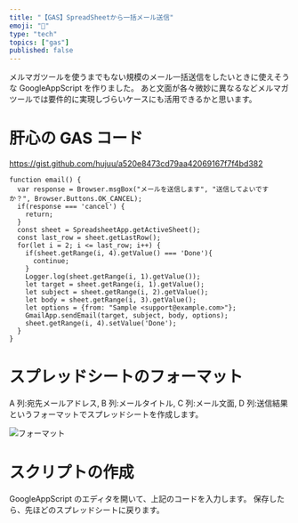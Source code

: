 ```yaml
---
title: "【GAS】SpreadSheetから一括メール送信"
emoji: "📨"
type: "tech"
topics: ["gas"]
published: false
---
```


メルマガツールを使うまでもない規模のメール一括送信をしたいときに使えそうな GoogleAppScript を作りました。
あと文面が各々微妙に異なるなどメルマガツールでは要件的に実現しづらいケースにも活用できるかと思います。

# 肝心の GAS コード

https://gist.github.com/hujuu/a520e8473cd79aa42069167f7f4bd382

```
function email() {
  var response = Browser.msgBox("メールを送信します", "送信してよいですか？", Browser.Buttons.OK_CANCEL);
  if(response === 'cancel') {
	return;
  }
  const sheet = SpreadsheetApp.getActiveSheet();
  const last_row = sheet.getLastRow();
  for(let i = 2; i <= last_row; i++) {
	if(sheet.getRange(i, 4).getValue() === 'Done'){
	  continue;
	}
	Logger.log(sheet.getRange(i, 1).getValue());
	let target = sheet.getRange(i, 1).getValue();
	let subject = sheet.getRange(i, 2).getValue();
	let body = sheet.getRange(i, 3).getValue();
	let options = {from: "Sample <support@example.com>"};
	GmailApp.sendEmail(target, subject, body, options);
	sheet.getRange(i, 4).setValue('Done');
  }
}
```

# スプレッドシートのフォーマット

A 列:宛先メールアドレス, B 列:メールタイトル, C 列:メール文面, D 列:送信結果
というフォーマットでスプレッドシートを作成します。

![フォーマット](https://storage.googleapis.com/zenn-user-upload/42e2d1e2f17c-20220601.png)

# スクリプトの作成

GoogleAppScript のエディタを開いて、上記のコードを入力します。
保存したら、先ほどのスプレッドシートに戻ります。
